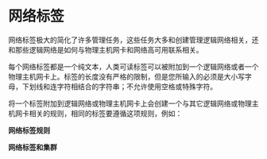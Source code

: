 # 网络标签

网络标签极大的简化了许多管理任务，这些任务大多和创建管理逻辑网络相关，还和那些逻辑网络是如何与物理主机网卡和网络高可用联系相关。

每个网络标签都是一个纯文本，人类可读标签可以被附加到一个逻辑网络或者一个物理主机网卡上。标签的长度没有严格的限制，但是您所输入的必须是大小写字母，下划线和连字符相结合的字符串；不允许使用空格或特殊字符。

将一个标签附加到逻辑网络或物理主机网卡上会创建一个与其它逻辑网络或物理主机网卡相关的规则，相同的标签要遵循这项规则，例如：

**网络标签规则**

**网络标签和集群**

